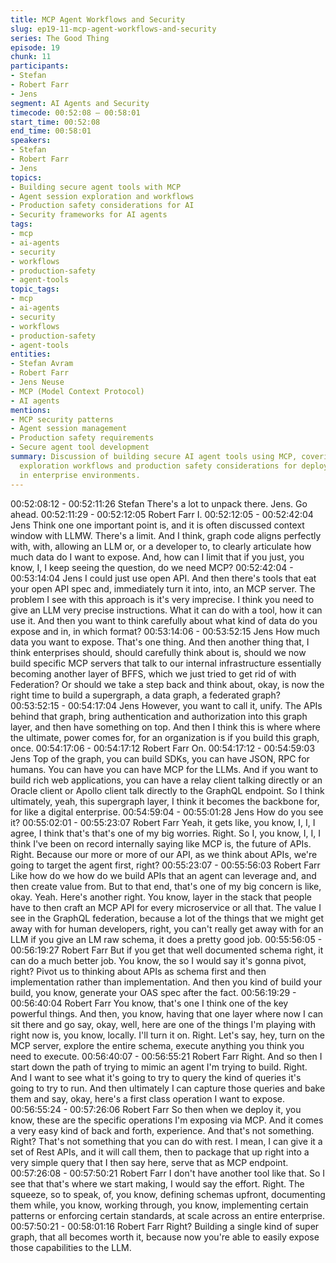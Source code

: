 ```yaml
---
title: MCP Agent Workflows and Security
slug: ep19-11-mcp-agent-workflows-and-security
series: The Good Thing
episode: 19
chunk: 11
participants:
- Stefan
- Robert Farr
- Jens
segment: AI Agents and Security
timecode: 00:52:08 – 00:58:01
start_time: 00:52:08
end_time: 00:58:01
speakers:
- Stefan
- Robert Farr
- Jens
topics:
- Building secure agent tools with MCP
- Agent session exploration and workflows
- Production safety considerations for AI
- Security frameworks for AI agents
tags:
- mcp
- ai-agents
- security
- workflows
- production-safety
- agent-tools
topic_tags:
- mcp
- ai-agents
- security
- workflows
- production-safety
- agent-tools
entities:
- Stefan Avram
- Robert Farr
- Jens Neuse
- MCP (Model Context Protocol)
- AI agents
mentions:
- MCP security patterns
- Agent session management
- Production safety requirements
- Secure agent tool development
summary: Discussion of building secure AI agent tools using MCP, covering session
  exploration workflows and production safety considerations for deploying AI agents
  in enterprise environments.
---
```


00:52:08:12 - 00:52:11:26
Stefan
There's a lot to unpack there. Jens. Go ahead.
00:52:11:29 - 00:52:12:05
Robert Farr
I.
00:52:12:05 - 00:52:42:04
Jens
Think one one important point is, and it is often discussed context window with LLMW. There's a
limit. And I think, graph code aligns perfectly with, with, allowing an LLM or, or a developer to, to
clearly articulate how much data do I want to expose. And, how can I limit that if you just, you
know, I, I keep seeing the question, do we need MCP?
00:52:42:04 - 00:53:14:04
Jens
I could just use open API. And then there's tools that eat your open API spec and, immediately
turn it into, into, an MCP server. The problem I see with this approach is it's very imprecise. I
think you need to give an LLM very precise instructions. What it can do with a tool, how it can
use it. And then you want to think carefully about what kind of data do you expose and in, in
which format?
00:53:14:06 - 00:53:52:15
Jens
How much data you want to expose. That's one thing. And then another thing that, I think
enterprises should, should carefully think about is, should we now build specific MCP servers
that talk to our internal infrastructure essentially becoming another layer of BFFS, which we just
tried to get rid of with Federation? Or should we take a step back and think about, okay, is now
the right time to build a supergraph, a data graph, a federated graph?
00:53:52:15 - 00:54:17:04
Jens
However, you want to call it, unify. The APIs behind that graph, bring authentication and
authorization into this graph layer, and then have something on top. And then I think this is
where where the ultimate, power comes for, for an organization is if you build this graph, once.
00:54:17:06 - 00:54:17:12
Robert Farr
On.
00:54:17:12 - 00:54:59:03
Jens
Top of the graph, you can build SDKs, you can have JSON, RPC for humans. You can have you
can have MCP for the LLMs. And if you want to build rich web applications, you can have a
relay client talking directly or an Oracle client or Apollo client talk directly to the GraphQL
endpoint. So I think ultimately, yeah, this supergraph layer, I think it becomes the backbone for,
for like a digital enterprise.
00:54:59:04 - 00:55:01:28
Jens
How do you see it?
00:55:02:01 - 00:55:23:07
Robert Farr
Yeah, it gets like, you know, I, I, I agree, I think that's that's one of my big worries. Right. So I,
you know, I, I, I think I've been on record internally saying like MCP is, the future of APIs. Right.
Because our more or more of our API, as we think about APIs, we're going to target the agent
first, right?
00:55:23:07 - 00:55:56:03
Robert Farr
Like how do we how do we build APIs that an agent can leverage and, and then create value
from. But to that end, that's one of my big concern is like, okay. Yeah. Here's another right. You
know, layer in the stack that people have to then craft an MCP API for every microservice or all
that. The value I see in the GraphQL federation, because a lot of the things that we might get
away with for human developers, right, you can't really get away with for an LLM if you give an
LM raw schema, it does a pretty good job.
00:55:56:05 - 00:56:19:27
Robert Farr
But if you get that well documented schema right, it can do a much better job. You know, the so I
would say it's gonna pivot, right? Pivot us to thinking about APIs as schema first and then
implementation rather than implementation. And then you kind of build your build, you know,
generate your OAS spec after the fact.
00:56:19:29 - 00:56:40:04
Robert Farr
You know, that's one I think one of the key powerful things. And then, you know, having that one
layer where now I can sit there and go say, okay, well, here are one of the things I'm playing
with right now is, you know, locally. I'll turn it on. Right. Let's say, hey, turn on the MCP server,
explore the entire schema, execute anything you think you need to execute.
00:56:40:07 - 00:56:55:21
Robert Farr
Right. And so then I start down the path of trying to mimic an agent I'm trying to build. Right. And
I want to see what it's going to try to query the kind of queries it's going to try to run. And then
ultimately I can capture those queries and bake them and say, okay, here's a first class
operation I want to expose.
00:56:55:24 - 00:57:26:06
Robert Farr
So then when we deploy it, you know, these are the specific operations I'm exposing via MCP.
And it comes a very easy kind of back and forth, experience. And that's not something. Right?
That's not something that you can do with rest. I mean, I can give it a set of Rest APIs, and it will
call them, then to package that up right into a very simple query that I then say here, serve that
as MCP endpoint.
00:57:26:08 - 00:57:50:21
Robert Farr
I don't have another tool like that. So I see that that's where we start making, I would say the
effort. Right. The squeeze, so to speak, of, you know, defining schemas upfront, documenting
them while, you know, working through, you know, implementing certain patterns or enforcing
certain standards, at scale across an entire enterprise.
00:57:50:21 - 00:58:01:16
Robert Farr
Right? Building a single kind of super graph, that all becomes worth it, because now you're able
to easily expose those capabilities to the LLM.